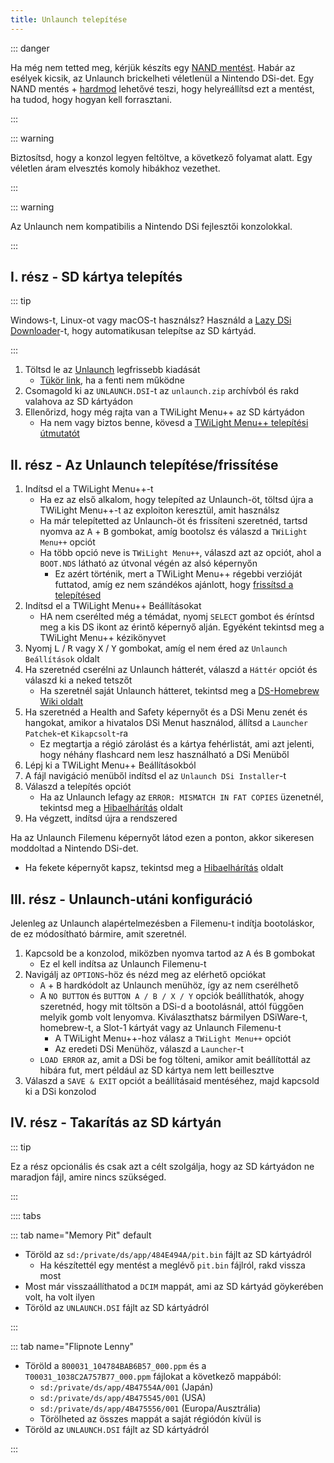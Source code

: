 ```yaml
---
title: Unlaunch telepítése
---
```


::: danger

Ha még nem tetted meg, kérjük készíts egy [NAND mentést](dumping-nand.html). Habár az esélyek kicsik, az Unlaunch brickelheti véletlenül a Nintendo DSi-det. Egy NAND mentés + [hardmod](https://wiki.ds-homebrew.com/ds-index/hardmod) lehetővé teszi, hogy helyreállítsd ezt a mentést, ha tudod, hogy hogyan kell forrasztani.

:::

::: warning

Biztosítsd, hogy a konzol legyen feltöltve, a következő folyamat alatt. Egy véletlen áram elvesztés komoly hibákhoz vezethet.

:::

::: warning

Az Unlaunch nem kompatibilis a Nintendo DSi fejlesztői konzolokkal.

:::

## I. rész - SD kártya telepítés

::: tip

Windows-t, Linux-ot vagy macOS-t használsz? Használd a [Lazy DSi Downloader](lazy-dsi-downloader.html)-t, hogy automatikusan telepítse az SD kártyád.

:::

1. Töltsd le az [Unlaunch](https://problemkaputt.de/unlaunch.zip) legfrissebb kiadását
   - [Tükör link](https://web.archive.org/web/20201112031436/https://problemkaputt.de/unlaunch.zip), ha a fenti nem működne
1. Csomagold ki az `UNLAUNCH.DSI`-t az `unlaunch.zip` archívból és rakd valahova az SD kártyádon
1. Ellenőrizd, hogy még rajta van a TWiLight Menu++ az SD kártyádon
   - Ha nem vagy biztos benne, kövesd a [TWiLight Menu++ telepítési útmutatót](https://wiki.ds-homebrew.com/twilightmenu/installing-dsi)

## II. rész - Az Unlaunch telepítése/frissítése

1. Indítsd el a TWiLight Menu++-t
   - Ha ez az első alkalom, hogy telepíted az Unlaunch-öt, töltsd újra a TWiLight Menu++-t az exploiton keresztül, amit használsz
   - Ha már telepítetted az Unlaunch-öt és frissíteni szeretnéd, tartsd nyomva az <kbd class="face">A</kbd> + <kbd class="face">B</kbd> gombokat, amíg bootolsz és válaszd a `TWiLight Menu++` opciót
   - Ha több opció neve is `TWiLight Menu++`, válaszd azt az opciót, ahol a `BOOT.NDS` látható az útvonal végén az alsó képernyőn
      - Ez azért történik, mert a TWiLight Menu++ régebbi verzióját futtatod, amíg ez nem szándékos ajánlott, hogy [frissítsd a telepítésed](https://wiki.ds-homebrew.com/twilightmenu/updating-dsi)
1. Indítsd el a TWiLight Menu++ Beállításokat
   - HA nem cserélted még a témádat, nyomj `SELECT` gombot és éríntsd meg a kis DS ikont az érintő képernyő alján. Egyéként tekintsd meg a TWiLight Menu++ kézikönyvet
1. Nyomj <kbd class="l">L</kbd> / <kbd class="r">R</kbd> vagy <kbd class="face">X</kbd> / <kbd class="face">Y</kbd> gombokat, amíg el nem éred az `Unlaunch Beállítások` oldalt
1. Ha szeretnéd cserélni az Unlaunch hátterét, válaszd a `Háttér` opciót és válaszd ki a neked tetszőt
   - Ha szeretnél saját Unlaunch hátteret, tekintsd meg a [DS-Homebrew Wiki oldalt](https://wiki.ds-homebrew.com/twilightmenu/custom-unlaunch-backgrounds)
1. Ha szeretnéd a Health and Safety képernyőt és a DSi Menu zenét és hangokat, amikor a hivatalos DSi Menut használod, állítsd a `Launcher Patchek`-et `Kikapcsolt`-ra
   - Ez megtartja a régió zárolást és a kártya fehérlistát, ami azt jelenti, hogy néhány flashcard nem lesz használható a DSi Menüből
1. Lépj ki a TWiLight Menu++ Beállításokból
1. A fájl navigáció menüből indítsd el az `Unlaunch DSi Installer`-t
1. Válaszd a telepítés opciót
   - Ha az Unlaunch lefagy az `ERROR: MISMATCH IN FAT COPIES` üzenetnél, tekintsd meg a [Hibaelhárítás](troubleshooting.html) oldalt
1. Ha végzett, indítsd újra a rendszered

Ha az Unlaunch Filemenu képernyőt látod ezen a ponton, akkor sikeresen moddoltad a Nintendo DSi-det.
- Ha fekete képernyőt kapsz, tekintsd meg a [Hibaelhárítás](troubleshooting.html) oldalt

## III. rész - Unlaunch-utáni konfiguráció

Jelenleg az Unlaunch alapértelmezésben a Filemenu-t indítja bootoláskor, de ez módosítható bármire, amit szeretnél.

1. Kapcsold be a konzolod, miközben nyomva tartod az <kbd class="face">A</kbd> és <kbd class="face">B</kbd> gombokat
   - Ez el kell indítsa az Unlaunch Filemenu-t
1. Navigálj az `OPTIONS`-höz és nézd meg az elérhető opciókat
   - <kbd class="face">A</kbd> + <kbd class="face">B</kbd> hardkódolt az Unlaunch menühöz, így az nem cserélhető
   - A `NO BUTTON` és `BUTTON A / B / X / Y` opciók beállíthatók, ahogy szeretnéd, hogy mit töltsön a DSi-d a bootolásnál, attól függően melyik gomb volt lenyomva. Kiválaszthatsz bármilyen DSiWare-t, homebrew-t, a Slot-1 kártyát vagy az Unlaunch Filemenu-t
      - A TWiLight Menu++-hoz válasz a `TWiLight Menu++` opciót
      - Az eredeti DSi Menühöz, válaszd a `Launcher`-t
   - `LOAD ERROR` az, amit a DSi be fog tölteni, amikor amit beállítottál az hibára fut, mert például az SD kártya nem lett beillesztve
1. Válaszd a `SAVE & EXIT` opciót a beállításaid mentéséhez, majd kapcsold ki a DSi konzolod

## IV. rész - Takarítás az SD kártyán

::: tip

Ez a rész opcionális és csak azt a célt szolgálja, hogy az SD kártyádon ne maradjon fájl, amire nincs szükséged.

:::

:::: tabs

::: tab name="Memory Pit" default

- Töröld az `sd:/private/ds/app/484E494A/pit.bin` fájlt az SD kártyádról
   - Ha készítettél egy mentést a meglévő `pit.bin` fájlról, rakd vissza most
- Most már visszaállíthatod a `DCIM` mappát, ami az SD kártyád göykerében volt, ha volt ilyen
- Töröld az `UNLAUNCH.DSI` fájlt az SD kártyádról

:::

::: tab name="Flipnote Lenny"

- Töröld a `800031_104784BAB6B57_000.ppm` és a `T00031_1038C2A757B77_000.ppm` fájlokat a következő mappából:
   - `sd:/private/ds/app/4B47554A/001` (Japán)
   - `sd:/private/ds/app/4B475545/001` (USA)
   - `sd:/private/ds/app/4B475556/001` (Europa/Ausztrália)
   - Törölheted az összes mappát a saját régiódón kívül is
- Töröld az `UNLAUNCH.DSI` fájlt az SD kártyádról

:::
